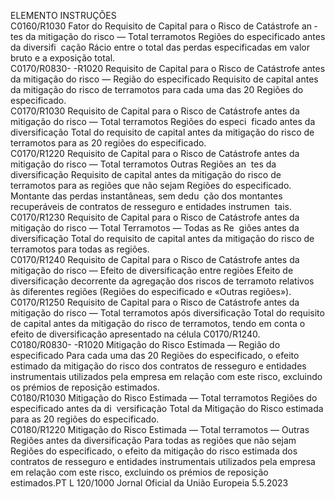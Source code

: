  
ELEMENTO  INSTRUÇÕES  
C0160/R1030  Fator do Requisito de Capital 
para o Risco de Catástrofe an ­
tes da mitigação do risco — 
Total terramotos Regiões do 
especificado antes da diversifi ­
cação  Rácio entre o total das perdas especificadas em valor bruto e a exposição total.  
C0170/R0830- 
-R1020  Requisito de Capital para o 
Risco de Catástrofe antes da 
mitigação do risco — Região 
do especificado  Requisito de capital antes da mitigação do risco de terramotos para cada uma das 
20 Regiões do especificado.  
C0170/R1030  Requisito de Capital para o 
Risco de Catástrofe antes da 
mitigação do risco — Total 
terramotos Regiões do especi ­
ficado antes da diversificação  Total do requisito de capital antes da mitigação do risco de terramotos para as 20 
regiões do especificado.  
C0170/R1220  Requisito de Capital para o 
Risco de Catástrofe antes da 
mitigação do risco — Total 
terramotos Outras Regiões an ­
tes da diversificação  Requisito de capital antes da mitigação do risco de terramotos para as regiões que 
não sejam Regiões do especificado. Montante das perdas instantâneas, sem dedu ­
ção dos montantes recuperáveis de contratos de resseguro e entidades instrumen ­
tais.  
C0170/R1230  Requisito de Capital para o 
Risco de Catástrofe antes da 
mitigação do risco — Total 
Terramotos — Todas as Re ­
giões antes da diversificação  Total do requisito de capital antes da mitigação do risco de terramotos para todas 
as regiões.  
C0170/R1240  Requisito de Capital para o 
Risco de Catástrofe antes da 
mitigação do risco — Efeito de 
diversificação entre regiões  Efeito de diversificação decorrente da agregação dos riscos de terramoto relativos 
às diferentes regiões (Regiões do especificado e «Outras regiões»).  
C0170/R1250  Requisito de Capital para o 
Risco de Catástrofe antes da 
mitigação do risco — Total 
terramotos após diversificação  Total do requisito de capital antes da mitigação do risco de terramotos, tendo em 
conta o efeito de diversificação apresentado na célula C0170/R1240.  
C0180/R0830- 
-R1020  Mitigação do Risco Estimada 
— Região do especificado  Para cada uma das 20 Regiões do especificado, o efeito estimado da mitigação do 
risco dos contratos de resseguro e entidades instrumentais utilizados pela empresa 
em relação com este risco, excluindo os prémios de reposição estimados.  
C0180/R1030  Mitigação do Risco Estimada 
— Total terramotos Regiões 
do especificado antes da di ­
versificação  Total da Mitigação do Risco estimada para as 20 regiões do especificado.  
C0180/R1220  Mitigação do Risco Estimada 
— Total terramotos — Outras 
Regiões antes da diversificação  Para todas as regiões que não sejam Regiões do especificado, o efeito da mitigação 
do risco estimada dos contratos de resseguro e entidades instrumentais utilizados 
pela empresa em relação com este risco, excluindo os prémios de reposição 
estimados.PT  L 120/1000 Jornal Oficial da União Europeia 5.5.2023